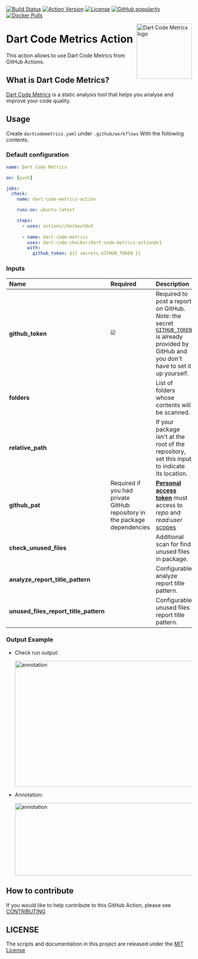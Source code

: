 <!-- markdownlint-disable MD041 -->
[![Build Status](https://shields.io/github/workflow/status/dart-code-checker/dart-code-metrics-action/test?logo=github&logoColor=white)](https://github.com/dart-code-checker/dart-code-metrics-action/)
[![Action Version](https://img.shields.io/github/v/release/dart-code-checker/dart-code-metrics-action?color=blue&label=action&logo=github&logoColor=white)](https://github.com/marketplace/actions/dart-code-metrics-action/)
[![License](https://img.shields.io/github/license/dart-code-checker/dart-code-metrics-action)](https://github.com/dart-code-checker/dart-code-metrics-action/blob/master/LICENSE)
[![GitHub popularity](https://img.shields.io/github/stars/dart-code-checker/dart-code-metrics-action?logo=github&logoColor=white)](https://github.com/dart-code-checker/dart-code-metrics-action/stargazers/)
[![Docker Pulls](https://img.shields.io/docker/pulls/dkrutskikh/dart_code_metrics_action?label=runs&logo=github&logoColor=white)](https://github.com/marketplace/actions/dart-code-metrics-action/)
<!-- markdownlint-enable MD041 -->

<img
  src="https://raw.githubusercontent.com/dart-code-checker/dart-code-metrics-action/main/doc/.assets/logo.svg"
  alt="Dart Code Metrics logo"
  height="150" width="150"
  align="right">

# Dart Code Metrics Action

This action allows to use Dart Code Metrics from GitHub Actions.

## What is Dart Code Metrics?

[Dart Code Metrics](https://github.com/dart-code-checker/dart-code-metrics) is a static analysis tool that helps you analyse and improve your code quality.

## Usage

Create `dartcodemetrics.yaml` under `.github/workflows` With the following contents.

### Default configuration

```yml
name: Dart Code Metrics

on: [push]

jobs:
  check:
    name: dart-code-metrics-action

    runs-on: ubuntu-latest

    steps:
      - uses: actions/checkout@v2
          
      - name: dart-code-metrics
        uses: dart-code-checker/dart-code-metrics-action@v1
        with:
          github_token: ${{ secrets.GITHUB_TOKEN }}
```

### Inputs

| Name                                  | Required                                                                  | Description                                                                                                                                                                                                                                                                                                         | Default                                                 |
| :------------------------------------ | :------------------------------------------------------------------------ | :------------------------------------------------------------------------------------------------------------------------------------------------------------------------------------------------------------------------------------------------------------------------------------------------------------------ | :------------------------------------------------------ |
| **github_token**                      | ☑️                                                                         | Required to post a report on GitHub. *Note:* the secret [`GITHUB_TOKEN`](https://help.github.com/en/actions/automating-your-workflow-with-github-actions/authenticating-with-the-github_token) is already provided by GitHub and you don't have to set it up yourself.                                              |                                                         |
| **folders**                           |                                                                           | List of folders whose contents will be scanned.                                                                                                                                                                                                                                                                     | [`lib`]                                                 |
| **relative_path**                     |                                                                           | If your package isn't at the root of the repository, set this input to indicate its location.                                                                                                                                                                                                                       |                                                         |
| **github_pat**                        | Required if you had private GitHub repository in the package dependencies | [**Personal access token**](https://docs.github.com/en/github/authenticating-to-github/keeping-your-account-and-data-secure/creating-a-personal-access-token) must access to *repo* and *read:user* [scopes](https://docs.github.com/en/developers/apps/building-oauth-apps/scopes-for-oauth-apps#available-scopes) |                                                         |
| **check_unused_files**                |                                                                           | Additional scan for find unused files in package.                                                                                                                                                                                                                                                                   | `false`                                                 |
| **analyze_report_title_pattern**      |                                                                           | Configurable analyze report title pattern.                                                                                                                                                                                                                                                                          | `Dart Code Metrics analyze report of $packageName`      |
| **unused_files_report_title_pattern** |                                                                           | Configurable unused files report title pattern.                                                                                                                                                                                                                                                                     | `Dart Code Metrics unused files report of $packageName` |

### Output Example

* Check run output:
  
  <img
  src="https://raw.githubusercontent.com/dart-code-checker/dart-code-metrics-action/master/doc/.assets/check_run_output.png"
  alt="annotation"
  height="341,5" width="597"
  align="center">

* Annotation:

  <img
  src="https://raw.githubusercontent.com/dart-code-checker/dart-code-metrics-action/master/doc/.assets/annotation.png"
  alt="annotation"
  height="197" width="608"
  align="center">

## How to contribute

If you would like to help contribute to this GitHub Action, please see [CONTRIBUTING](./CONTRIBUTING.md)

## LICENSE

The scripts and documentation in this project are released under the [MIT License](./LICENSE)
